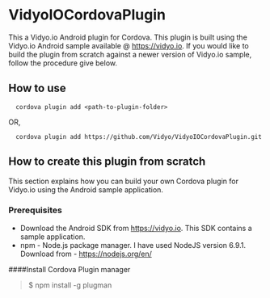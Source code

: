 # VidyoIOCordovaPlugin

This a Vidyo.io Android plugin for Cordova. This plugin is built using the Vidyo.io Android sample available @ https://vidyo.io. If you would like to build the plugin from scratch against a newer version of Vidyo.io sample, follow the procedure give below.

## How to use

      cordova plugin add <path-to-plugin-folder>
      
 OR,
 
      cordova plugin add https://github.com/Vidyo/VidyoIOCordovaPlugin.git
      
## How to create this plugin from scratch

This section explains how you can build your own Cordova plugin for Vidyo.io using the Android sample application.

### Prerequisites
- Download the Android SDK from https://vidyo.io. This SDK contains a sample application.
- npm - Node.js package manager. I have used NodeJS version 6.9.1. Download from - https://nodejs.org/en/

####Install Cordova Plugin manager
>$ npm install -g plugman
 
